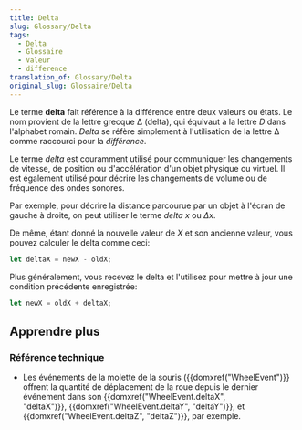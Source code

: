 ```yaml
---
title: Delta
slug: Glossary/Delta
tags:
  - Delta
  - Glossaire
  - Valeur
  - difference
translation_of: Glossary/Delta
original_slug: Glossaire/Delta
---
```

Le terme **delta** fait référence à la différence entre deux valeurs ou états. Le nom provient de la lettre grecque Δ (delta), qui équivaut à la lettre _D_ dans l'alphabet romain. _Delta_ se réfère simplement à l'utilisation de la lettre Δ comme raccourci pour la _différence_.

Le terme _delta_ est couramment utilisé pour communiquer les changements de vitesse, de position ou d'accélération d'un objet physique ou virtuel. Il est également utilisé pour décrire les changements de volume ou de fréquence des ondes sonores.

Par exemple, pour décrire la distance parcourue par un objet à l'écran de gauche à droite, on peut utiliser le terme _delta x_ ou _Δx_.

De même, étant donné la nouvelle valeur de _X_ et son ancienne valeur, vous pouvez calculer le delta comme ceci:

```js
let deltaX = newX - oldX;
```

Plus généralement, vous recevez le delta et l'utilisez pour mettre à jour une condition précédente enregistrée:

```js
let newX = oldX + deltaX;
```

## Apprendre plus

### Référence technique

- Les événements de la molette de la souris ({{domxref("WheelEvent")}} offrent la quantité de déplacement de la roue depuis le dernier événement dans son {{domxref("WheelEvent.deltaX", "deltaX")}}, {{domxref("WheelEvent.deltaY", "deltaY")}}, et {{domxref("WheelEvent.deltaZ", "deltaZ")}}, par exemple.
